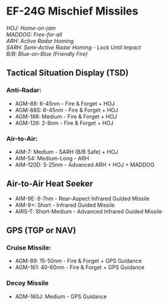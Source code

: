 # EF-24G Mischief Missiles

_HOJ: Home-on-jam  
MADDOG: Free-for-all  
ARH: Active Radar Homing  
SARH: Semi-Active Radar Homing - Lock Until Impact  
B/B: Blue-on-Blue (Friendly Fire)_

## **Tactical Situation Display (TSD)**

### **Anti-Radar:**

- AGM-88: 6-45nm - Fire & Forget + HOJ
- AGM-88S: 6-45nm - Fire & Forget + HOJ
- AGM-188: Medium - Fire & Forget + HOJ
- AGM-126: 2-8nm - Fire & Forget + HOJ

### **Air-to-Air:**

- AIM-7: Medium - SARH (B/B Safe) + HOJ
- AIM-54: Medium-Long - ARH
- AIM-120D: 5-25nm - Advanced ARH + HOJ + MADDOG

## **Air-to-Air Heat Seeker**

- AIM-9E: 6-7nm - Rear-Aspect Infrared Guided Missile
- AIM-9+: Short - Infrared Guided Missile
- AIRS-T: Short-Medium - Advanced Infrared Guided Missile

## **GPS (TGP or NAV)**

### **Cruise Missile:**

- AGM-89: 15-50nm - Fire & Forget + GPS Guidance
- AGM-161: 40-60nm - Fire & Forget + GPS Guidance

### **Decoy Missile**

- ADM-160J: Medium - GPS Guidance
